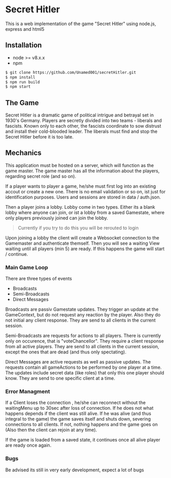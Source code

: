 Secret Hitler
===
This is a web implementation of the game "Secret Hitler" using node.js, express and html5

## Installation

- node >= v8.x.x
- npm

```bash
$ git clone https://github.com/Unamed001/secretHitler.git
$ npm install
$ npm run build
$ npm start
```

## The Game
Secret Hitler is a dramatic game of political intrigue and betrayal set in 1930's Germany. Players are secretly divided into two teams - liberals and fascists. Known only to each other, the fascists coordinate to sow distrust and install their cold-blooded leader. The liberals must find and stop the Secret Hitler before it is too late.

## Mechanics
This application must be hosted on a server, which will function as the game master. The game master has all the information about the players, regarding secret role (and so on). 

If a player wants to player a game, he/she must first log into an existing accout or create a new one. There is no email validation or so on, ist just for identification purposes.
Users and sessions are stored in data / auth.json.

Then a player joins a lobby. Lobby come in two types. Either its a blank lobby where anyone can join, or ist a lobby from a saved Gamestate, where only players previously joined can join the lobby. 
> Currently if you try to do this you will be rerouted to login

Upon joining a lobby the client will create a Websocket connection to the Gamemaster and authenticate themself. Then you will see a waiting View waiting until all players (min 5) are ready. If this happens the game will start / continue.

### Main Game Loop

There are three types of events
- Broadcasts
- Semi-Broadcasts
- Direct Messages

Broadcasts are passiv Gamestate updates. They trigger an update at the GameContext, but do not request any reaction by the player. Also they do not initial any client response. They are send to all clients in the current session.

Semi-Broadcasts are requests for actions to all players. There is currently only on occurence, that is "voteChancellor". They require a client response from all active players. They are send to all clients in the current session, except the ones that are dead (and thus only spectating).

Direct Messages are active requests as well as passive updates. The requests contain all gameActions to be performed by one player at a time. The updates include secret data (like roles) that only this one player should know. They are send to one specific client at a time.

### Error Managment

If a Client loses the connection , he/she can reconnect without the waitingMenu up to 30sec after loss of connection.
If he does not what happens depends if the client was still alive. If he was alive (and thus integral to the game) the game saves itself and shuts down, severing connections to all clients. If not, nothing happens and the game goes on (Also then the client can rejoin at any time).

If the game is loaded from a saved state, it continues once all alive player are ready once again.

### Bugs

Be advised its still in very early development, expect a lot of bugs